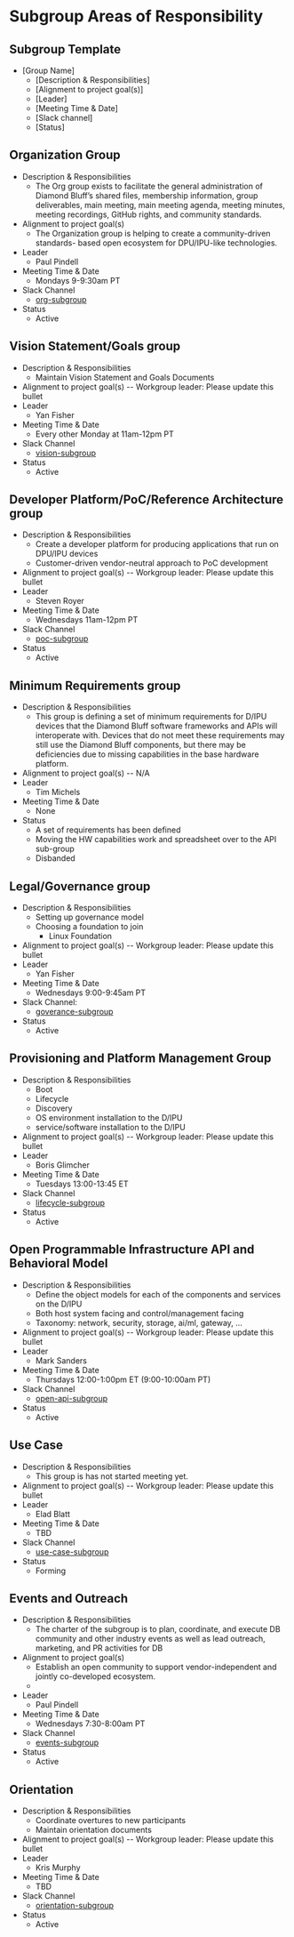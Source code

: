 ﻿# Subgroup Areas of Responsibility

## Subgroup Template
* [Group Name]
   * [Description & Responsibilities]
   * [Alignment to project goal(s)]
   * [Leader]
   * [Meeting Time & Date]
   * [Slack channel]
   * [Status]


## Organization Group
   * Description & Responsibilities
      * The Org group exists to facilitate the general administration of Diamond
        Bluff’s shared files, membership information, group deliverables, main
        meeting, main meeting agenda, meeting minutes, meeting recordings,
        GitHub rights, and community standards.
   * Alignment to project goal(s) 
      * The Organization group is helping to create a community-driven standards-
        based open ecosystem for DPU/IPU-like technologies.
   * Leader
      * Paul Pindell
   * Meeting Time & Date
      * Mondays 9-9:30am PT
   * Slack Channel
      * [org-subgroup](https://opi-project.slack.com/archives/C032L8R9Y2F)
   * Status
      * Active

## Vision Statement/Goals group
   * Description & Responsibilities
      * Maintain Vision Statement and Goals Documents
   * Alignment to project goal(s) -- Workgroup leader: Please update this bullet
   * Leader
      * Yan Fisher
   * Meeting Time & Date
      * Every other Monday at 11am-12pm PT
   * Slack Channel
      * [vision-subgroup](https://opi-project.slack.com/archives/C0344U70R8W)
   * Status
      * Active

## Developer Platform/PoC/Reference Architecture group
   * Description & Responsibilities
      * Create a developer platform for producing applications that run on
        DPU/IPU devices
      * Customer-driven vendor-neutral approach to PoC development
   * Alignment to project goal(s) -- Workgroup leader: Please update this bullet
   * Leader
      * Steven Royer
   * Meeting Time & Date
      * Wednesdays 11am-12pm PT
   * Slack Channel
      * [poc-subgroup](https://opi-project.slack.com/archives/C033E418VCK)
   * Status
      * Active

## Minimum Requirements group
   * Description & Responsibilities
      * This group is defining a set of minimum requirements for D/IPU devices
        that the Diamond Bluff software frameworks and APIs will interoperate
        with.  Devices that do not meet these requirements may still use the
        Diamond Bluff components, but there may be deficiencies due to missing
        capabilities in the base hardware platform.
   * Alignment to project goal(s) -- N/A
   * Leader
      * Tim Michels
   * Meeting Time & Date
      * None
   * Status
      * A set of requirements has been defined
      * Moving the HW capabilities work and spreadsheet over to the API
        sub-group
      * Disbanded

## Legal/Governance group
   * Description & Responsibilities
      * Setting up governance model
      * Choosing a foundation to join
         * Linux Foundation
   * Alignment to project goal(s) -- Workgroup leader: Please update this bullet
   * Leader
      * Yan Fisher
   * Meeting Time & Date
      * Wednesdays 9:00-9:45am PT
   * Slack Channel:
      * [goverance-subgroup](https://opi-project.slack.com/archives/C03390HJL8Y)
   * Status
      * Active

## Provisioning and Platform Management Group
   * Description & Responsibilities
      * Boot
      * Lifecycle
      * Discovery
      * OS environment installation to the D/IPU
      * service/software installation to the D/IPU
   * Alignment to project goal(s) -- Workgroup leader: Please update this bullet
   * Leader
      * Boris Glimcher
   * Meeting Time & Date
      * Tuesdays 13:00-13:45 ET
   * Slack Channel
      * [lifecycle-subgroup](https://opi-project.slack.com/archives/C0342L6T7EC)
   * Status
      * Active

## Open Programmable Infrastructure API and Behavioral Model
   * Description & Responsibilities
      * Define the object models for each of the components and services on the
        D/IPU
      * Both host system facing and control/management facing
      * Taxonomy: network, security, storage, ai/ml, gateway, …
   * Alignment to project goal(s) -- Workgroup leader: Please update this bullet
   * Leader
      * Mark Sanders
   * Meeting Time & Date
      * Thursdays 12:00-1:00pm ET (9:00-10:00am PT)
   * Slack Channel
      * [open-api-subgroup](https://opi-project.slack.com/archives/C0344KMEAKB)
   * Status
      * Active

## Use Case
   * Description & Responsibilities
      * This group is has not started meeting yet.
   * Alignment to project goal(s) -- Workgroup leader: Please update this bullet
   * Leader
      * Elad Blatt
   * Meeting Time & Date
      * TBD
   * Slack Channel
      * [use-case-subgroup](https://opi-project.slack.com/archives/C038BL2KFFU)
   * Status
      * Forming

## Events and Outreach
   * Description & Responsibilities
      * The charter of the subgroup is to plan, coordinate, and execute DB
        community and other industry events as well as lead outreach, marketing,
        and PR activities for DB
   * Alignment to project goal(s)
       * Establish an open community to support vendor-independent and jointly
         co-developed ecosystem.
       * 
   * Leader
      * Paul Pindell
   * Meeting Time & Date
      * Wednesdays 7:30-8:00am PT
   * Slack Channel
      * [events-subgroup](https://opi-project.slack.com/archives/C03462BB1PC)
   * Status
      * Active

## Orientation
   * Description & Responsibilities
      * Coordinate overtures to new participants
      * Maintain orientation documents
   * Alignment to project goal(s) -- Workgroup leader: Please update this bullet
   * Leader
      * Kris Murphy
   * Meeting Time & Date
      * TBD
   * Slack Channel
      * [orientation-subgroup](https://opi-project.slack.com/archives/C03366FT5GW)
   * Status
      * Active
